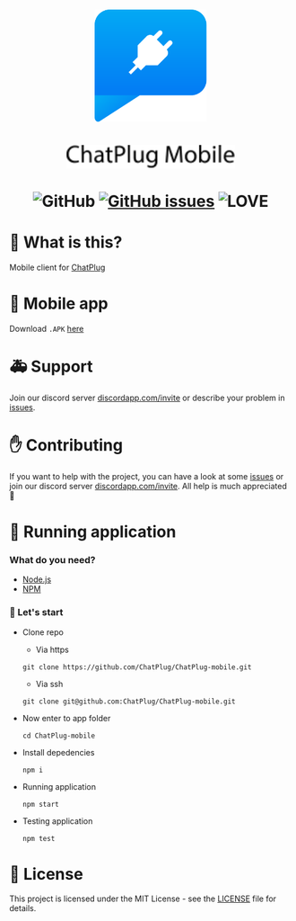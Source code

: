 <p align="center">
  <h1 align="center">
   <img src="./assets/chatplug.svg" width="200px" alt="Chat Plug"/><br/><br/>
    <img src="./assets/chatplug-text.svg" width="300px" alt="Chat Plug Text"/><br/><br/>
     <img src="https://img.shields.io/github/license/ChatPlug/ChatPlug-mobile.svg?style=for-the-badge" alt="GitHub"/>
     <a href="https://github.com/ChatPlug/ChatPlug-mobile/issues"><img src="https://img.shields.io/github/issues/ChatPlug/ChatPlug-mobile.svg?style=for-the-badge" alt="GitHub issues" /></a>
     <img src="https://img.shields.io/badge/Built%20with-%E2%9D%A4%20LOVE-red.svg?longCache=true&amp;style=for-the-badge" alt="LOVE" />
  </h1>
</p>

# 📰 What is this?

Mobile client for [ChatPlug](https://github.com/feelfreelinux/ChatPlug)

# 👾 Mobile app

Download `.APK` [here](https://github.com/SerekKiri/ChatPlug-mobile/releases)

# 🚑 Support

Join our discord server [discordapp.com/invite](https://discord.gg/xdWemhA) or describe your problem in [issues](https://github.com/SerekKiri/ChatPlug-mobile/issues).

# ✋ Contributing

If you want to help with the project, you can have a look at some [issues](https://github.com/SerekKiri/ChatPlug-mobile/issues) or join our discord server [discordapp.com/invite](https://discord.gg/xdWemhA). All help is much appreciated 🍻

# 🏃 Running application

### What do you need?

- [Node.js](https://nodejs.org/en/)
- [NPM](https://www.npmjs.com/)

### 🤘 Let's start

- Clone repo</br>
   - Via https
    ```
    git clone https://github.com/ChatPlug/ChatPlug-mobile.git
    ```
   - Via ssh
    ```
    git clone git@github.com:ChatPlug/ChatPlug-mobile.git
    ```

- Now enter to app folder
  ```
  cd ChatPlug-mobile
  ```
- Install depedencies
  ```
  npm i
  ```
- Running application
  ```
  npm start
  ```
- Testing application
  ```
  npm test
  ```

# 📜 License
This project is licensed under the MIT License - see the [LICENSE](LICENSE) file for details.